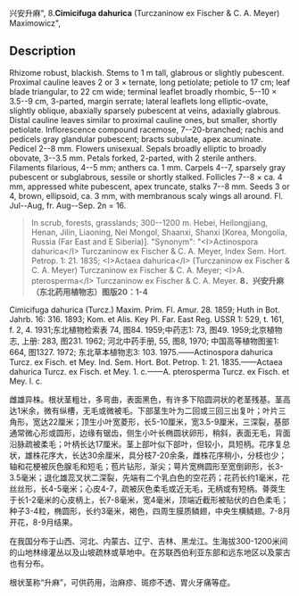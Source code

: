 兴安升麻",
8.**Cimicifuga dahurica** (Turczaninow ex Fischer & C. A. Meyer) Maximowicz",

## Description
Rhizome robust, blackish. Stems to 1 m tall, glabrous or slightly pubescent. Proximal cauline leaves 2 or 3 × ternate, long petiolate; petiole to 17 cm; leaf blade triangular, to 22 cm wide; terminal leaflet broadly rhombic, 5--10 × 3.5--9 cm, 3-parted, margin serrate; lateral leaflets long elliptic-ovate, slightly oblique, abaxially sparsely pubescent at veins, adaxially glabrous. Distal cauline leaves similar to proximal cauline ones, but smaller, shortly petiolate. Inflorescence compound racemose, 7--20-branched; rachis and pedicels gray glandular pubescent; bracts subulate, apex acuminate. Pedicel 2--8 mm. Flowers unisexual. Sepals broadly elliptic to broadly obovate, 3--3.5 mm. Petals forked, 2-parted, with 2 sterile anthers. Filaments filarious, 4--5 mm; anthers ca. 1 mm. Carpels 4--7, sparsely gray pubescent or subglabrous, sessile or shortly stalked. Follicles 7--8 × ca. 4 mm, appressed white pubescent, apex truncate, stalks 7--8 mm. Seeds 3 or 4, brown, ellipsoid, ca. 3 mm, with membranous scaly wings all around. Fl. Jul--Aug, fr. Aug--Sep. 2n = 16.

> In scrub, forests, grasslands; 300--1200 m. Hebei, Heilongjiang, Henan, Jilin, Liaoning, Nei Mongol, Shaanxi, Shanxi [Korea, Mongolia, Russia (Far East and E Siberia)].
  "Synonym": "&lt;I&gt;Actinospora dahurica&lt;/I&gt; Turczaninow ex Fischer &amp; C. A. Meyer, Index Sem. Hort. Petrop. 1: 21. 1835; &lt;I&gt;Actaea dahurica&lt;/I&gt; (Turczaninow ex Fischer &amp; C. A. Meyer) Turczaninow ex Fischer &amp; C. A. Meyer; &lt;I&gt;A. pterosperma&lt;/I&gt; Turczaninow ex Fischer &amp; C. A. Meyer.
**8．兴安升麻（东北药用植物志）图版20：1-4**

Cimicifuga dahurica (Turcz.) Maxim. Prim. Fl. Amur. 28. 1859; Huth in Bot. Jahrb. 16: 316. 1893; Kom. et Alis. Key Pl. Far. East Reg. USSR 1: 529, t. 161, f. 2, 4. 1931;东北植物检索表 74, 图84. 1959;中药志1: 73, 图49. 1959;北京植物志, 上册: 283, 图231. 1962; 河北中药手册, 55, 图8, 1970; 中国高等植物图鉴1: 664, 图1327. 1972; 东北草本植物志3: 103. 1975.——Actinospora dahurica Turcz. ex Fisch. et Mey. Ind. Sem. Hort. Bot. Petrop. 1: 21. 1835.——Actaea dahurica Turcz. ex Fisch. et Mey. 1. c.——A. pterosperma Turcz. ex Fisch. et Mey. l. c.

雌雄异株。根状茎粗壮，多弯曲，表面黑色，有许多下陷圆洞状的老茎残基。茎高达1米余，微有纵槽，无毛或微被毛。下部茎生叶为二回或三回三出复叶；叶片三角形，宽达22厘米；顶生小叶宽菱形，长5-10厘米，宽3.5-9厘米，三深裂，基部通常微心形或圆形，边缘有锯齿，侧生小叶长椭圆状卵形，稍斜，表面无毛，背面沿脉疏被柔毛；叶柄长达17厘米。茎上部叶似下部叶，但较小，具短柄。花序复总状，雄株花序大，长达30余厘米，具分枝7-20余条，雌株花序稍小，分枝也少；轴和花梗被灰色腺毛和短毛；苞片钻形，渐尖；萼片宽椭圆形至宽倒卵形，长3-3.5毫米；退化雄蕊叉状二深裂，先端有二个乳白色的空花药；花药长约1毫米，花丝丝形，长4-5毫米；心皮4-7，疏被灰色柔毛或近无毛，无柄或有短柄。蓇葖生于长1-2毫米的心皮柄上，长7-8毫米，宽4毫米，顶端近截形被贴伏的白色柔毛；种子3-4粒，椭圆形，长约3毫米，褐色，四周生膜质鳞翅，中央生横鳞翅。7-8月开花，8-9月结果。

在我国分布于山西、河北、内蒙古、辽宁、吉林、黑龙江。生海拔300-1200米间的山地林缘灌丛以及山坡疏林或草地中。在苏联西伯利亚东部和远东地区以及蒙古也有分布。

根状茎称“升麻”，可供药用，治麻疹、斑疹不透、胃火牙痛等症。
